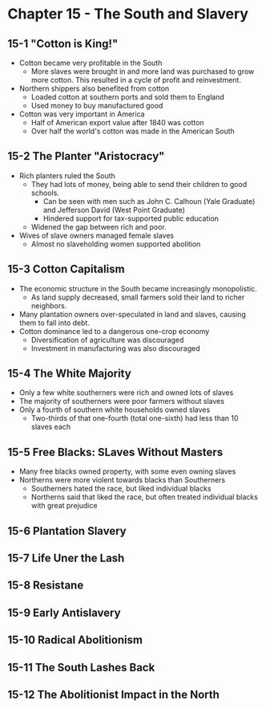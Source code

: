 # Chapter 15 - The South and Slavery

## 15-1 "Cotton is King!"
+ Cotton became very profitable in the South
  + More slaves were brought in and more land was purchased to grow more cotton. This resulted in a cycle of profit and reinvestment.
+ Northern shippers also benefited from cotton
  + Loaded cotton at southern ports and sold them to England
  + Used money to buy manufactured good
+ Cotton was very important in America
  + Half of American export value after 1840 was cotton
  + Over half the world's cotton was made in the American South

## 15-2 The Planter "Aristocracy"
+ Rich planters ruled the South
  + They had lots of money, being able to send their children to good schools.
    + Can be seen with men such as John C. Calhoun (Yale Graduate) and Jefferson David (West Point Graduate)
    + Hindered support for tax-supported public education
  + Widened the gap between rich and poor. 
+ Wives of slave owners managed female slaves 
  + Almost no slaveholding women supported abolition

## 15-3 Cotton Capitalism
+ The economic structure in the South became increasingly monopolistic. 
  + As land supply decreased, small farmers sold their land to richer neighbors. 
+ Many plantation owners over-speculated in land and slaves, causing them to fall into debt.
+ Cotton dominance led to a dangerous one-crop economy
  + Diversification of agriculture was discouraged
  + Investment in manufacturing was also discouraged

## 15-4 The White Majority
+ Only a few white southerners were rich and owned lots of slaves
+ The majority of southerners were poor farmers without slaves
+ Only a fourth of southern white households owned slaves
  + Two-thirds of that one-fourth (total one-sixth) had less than 10 slaves each

## 15-5 Free Blacks: SLaves Without Masters
+ Many free blacks owned property, with some even owning slaves
+ Northerns were more violent towards blacks than Southerners
  + Southerners hated the race, but liked individual blacks
  + Northerns said that liked the race, but often treated individual blacks with great prejudice

## 15-6 Plantation Slavery

## 15-7 Life Uner the Lash

## 15-8 Resistane

## 15-9 Early Antislavery

## 15-10 Radical Abolitionism

## 15-11 The South Lashes Back

## 15-12 The Abolitionist Impact in the North

